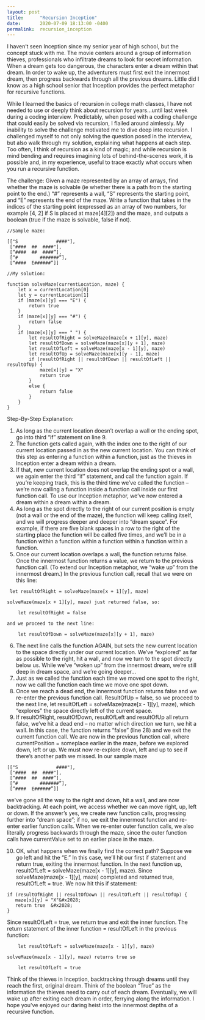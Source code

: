 ```yaml
---
layout: post
title:      "Recursion Inception"
date:       2020-07-09 18:13:00 -0400
permalink:  recursion_inception
---
```



I haven’t seen Inception since my senior year of high school, but the concept stuck with me. The movie centers around a group of information thieves, professionals who infiltrate dreams to look for secret information. When a dream gets too dangerous, the characters enter a dream within that dream. In order to wake up, the adventurers must first exit the innermost dream, then progress backwards through all the previous dreams. Little did I know as a high school senior that Inception provides the perfect metaphor for recursive functions. 

While I learned the basics of recursion in college math classes, I have not needed to use or deeply think about recursion for years…until last week during a coding interview. Predictably, when posed with a coding challenge that could easily be solved via recursion, I flailed around aimlessly. My inability to solve the challenge motivated me to dive deep into recursion. I challenged myself to not only solving the question posed in the interview, but also walk through my solution, explaining what happens at each step. Too often, I think of recursion as a kind of magic; and while recursion is mind bending and requires imagining lots of behind-the-scenes work, it is possible and, in my experience, useful to trace exactly what occurs when you run a recursive function. 

The challenge: Given a maze represented by an array of arrays, find whether the maze is solvable (ie whether there is a path from the starting point to the end.) “#” represents a wall, “S” represents the starting point, and “E” represents the end of the maze. Write a function that takes in the indices of the starting point (expressed as an array of two numbers, for example [4, 2] if S is placed at maze[4][2]) and the maze, and outputs a boolean (true if the maze is solvable, false if not).

```
//Sample maze: 

[["S              ####"],
 ["####  ##  ####"],
 [“####  ##  ####”],
 [“#        #######”],   
 [“####  E######”]]

//My solution: 

function solveMaze(currentLocation, maze) {
	let x = currentLocation[0]
	let y = currentLocation[1]
	if (maze[x][y] === "E") {
		return true
	}
	if (maze[x][y] === "#") {
		return false
	}
	if (maze[x][y] === " ") {
		let resultOfRight = solveMaze(maze[x + 1][y], maze)
		let resultOfDown = solveMaze(maze[x][y + 1], maze)
		let resultOfLeft = solveMaze(maze[x - 1][y], maze)
		let resultOfUp = solveMaze(maze[x][y - 1], maze)
		if (resultOfRight || resultOfDown || resultOfLeft || resultOfUp) {
			maze[x][y] = "X"
			return true
		}
		else {
			return false
		}
	}
}
```

Step-By-Step Explanation:

1. As long as the current location doesn’t overlap a wall or the ending spot, go into third “if” statement on line 9.
2.  The function gets called again, with the index one to the right of our current location passed in as the new current location. You can think of this step as entering a function within a function, just as the thieves in Inception enter a dream within a dream.
3.  If that, new current location does not overlap the ending spot or a wall, we again enter the third “if” statement, and call the function again. If you’re keeping track, this is the third time we’ve called the function – we’re now calling a function inside a function call inside our first function call. To use our Inception metaphor, we’ve now entered a dream within a dream within a dream.
4.   As long as the spot directly to the right of our current position is empty (not a wall or the end of the maze), the function will keep calling itself, and we will progress deeper and deeper into “dream space”. For example, if there are five blank spaces in a row to the right of the starting place the function will be called five times, and we’ll be in a function within a function within a function within a function within a function. 
5.   Once our current location overlaps a wall, the function returns false. Once the innermost function returns a value, we return to the previous function call. (To extend our Inception metaphor, we “wake up” from the innermost dream.) In the previous function call, recall that we were on this line: 
   ```
	let resultOfRight = solveMaze(maze[x + 1][y], maze)
```

	solveMaze(maze[x + 1][y], maze) just returned false, so:

```
	let resultOfRight = false
```

	and we proceed to the next line: 
	
```
	let resultOfDown = solveMaze(maze[x][y + 1], maze)
```

6.   The next line calls the function AGAIN, but sets the new current location to the space directly under our current location. We’ve “explored” as far as possible to the right, hit a wall, and now we turn to the spot directly below us. While we’ve “woken up” from the innermost dream, we’re still deep in dream space, and we’re going deeper…
7.   Just as we called the function each time we moved one spot to the right, now we call the function each time we move one spot down. 
8.   Once we reach a dead end, the innermost function returns false and we re-enter the previous function call. ResultOfUp = false, so we proceed to the next line, let resultOfLeft = solveMaze(maze[x - 1][y], maze), which “explores” the space directly left of the current space.
9.   If resultOfRight, resultOfDown, resultOfLeft and resultOfUp all return false, we’ve hit a dead end – no matter which direction we turn, we hit a wall. In this case, the function returns “false” (line 28) and we exit the current function call. We are now in the previous function call, where currentPosition = someplace earlier in the maze, before we explored down, left or up. We must now re-explore down, left and up to see if there’s another path we missed. In our sample maze
```
[["S              ####"],
 ["####  ##  ####"],
 [“####  ##  ####”],
 [“#        #######”],   
 [“####  E######”]]
```
we've gone all the way to the right and down, hit a wall, and are now backtracking. At each point, we access whether we can move right, up, left or down. If the answer’s yes, we create new function calls, progressing further into “dream space”; if no, we exit the innermost function and re-enter earlier function calls. When we re-enter outer function calls, we also literally progress backwards through the maze, since the outer function calls have currentValue set to an earlier place in the maze.

10.   OK, what happens when we finally find the correct path? Suppose we go left and hit the “E.” In this case, we’ll hit our first if statement and return true, exiting the innermost function. In the next function up, resultOfLeft = solveMaze(maze[x - 1][y], maze). Since solveMaze(maze[x - 1][y], maze) completed and returned true, resultOfLeft = true. We now hit this if statement: 

```
if (resultOfRight || resultOfDown || resultOfLeft || resultOfUp) {
   maze[x][y] = "X"&#x2028;		
   return true	&#x2028;
}
```
Since resultOfLeft = true, we return true and exit the inner function. The return statement of the inner function = resultOfLeft in the previous function:

```
	let resultOfLeft = solveMaze(maze[x - 1][y], maze)
```
	solveMaze(maze[x - 1][y], maze) returns true so 
```
	let resultOfLeft = true
```

Think of the thieves in Inception, backtracking through dreams until they reach the first, original dream. Think of the boolean “True” as the information the thieves need to carry out of each dream. Eventually, we will wake up after exiting each dream in order, ferrying along the information. I hope you've enjoyed our daring heist into the innermost depths of a recursive function. 


